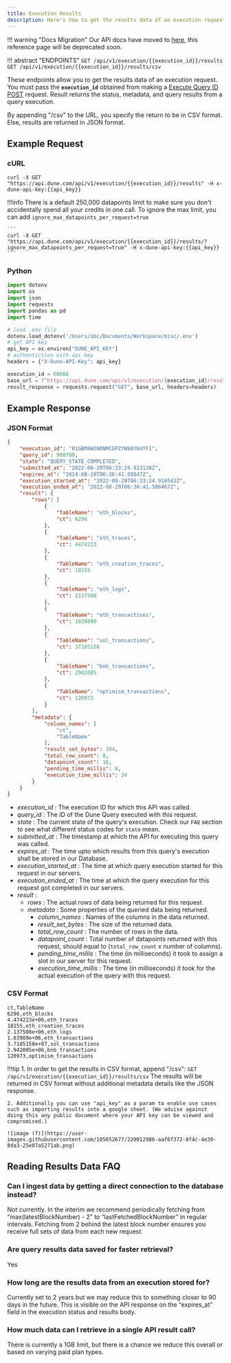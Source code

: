 ```yaml
---
title: Execution Results
description: Here's how to get the results data of an execution request.
---
```


!!! warning "Docs Migration"
    Our API docs have moved to [here](https://dune.mintlify.app/api-reference/overview/introduction), this reference page will be deprecated soon.

!!! abstract "ENDPOINTS"
    ```
    GET /api/v1/execution/{{execution_id}}/results
    GET /api/v1/execution/{{execution_id}}/results/csv
    ```


These endpoints allow you to get the results data of an execution request. You must pass the **`execution_id`** obtained from making a [Execute Query ID POST](../execute-queries/execute-query-id.md) request. Result returns the status, metadata, and query results from a query execution.

By appending "/csv" to the URL, you specify the return to be in CSV format. Else, results are returned in JSON format.

## Example Request

### cURL

```
curl -X GET "https://api.dune.com/api/v1/execution/{{execution_id}}/results" -H x-dune-api-key:{{api_key}}
```

!!!info
    There is a default 250,000 datapoints limit to make sure you don't accidentally spend all your credits in one call. To ignore the max limit, you can add `ignore_max_datapoints_per_request=true`

    ```
    curl -X GET "https://api.dune.com/api/v1/execution/{{execution_id}}/results/?ignore_max_datapoints_per_request=true" -H x-dune-api-key:{{api_key}}
    ```

### Python
```python
import dotenv
import os
import json
import requests
import pandas as pd
import time

# load .env file
dotenv.load_dotenv('/Users/abc/Documents/Workspace/misc/.env')
# get API key
api_key = os.environ["DUNE_API_KEY"]
# authentiction with api key
headers = {"X-Dune-API-Key": api_key}

execution_id = 60066
base_url = f"https://api.dune.com/api/v1/execution/{execution_id}/results"
result_response = requests.request("GET", base_url, headers=headers)

```

## Example Response
### JSON Format

```json
{
    "execution_id": "01GBM4W2N0NMCGPZYW8AYK4YF1",
    "query_id": 980708,
    "state": "QUERY_STATE_COMPLETED",
    "submitted_at": "2022-08-29T06:33:24.913138Z",
    "expires_at": "2024-08-28T06:36:41.58847Z",
    "execution_started_at": "2022-08-29T06:33:24.916543Z",
    "execution_ended_at": "2022-08-29T06:36:41.588467Z",
    "result": {
        "rows": [
            {
                "TableName": "eth_blocks",
                "ct": 6296
            },
            {
                "TableName": "eth_traces",
                "ct": 4474223
            },
            {
                "TableName": "eth_creation_traces",
                "ct": 10155
            },
            {
                "TableName": "eth_logs",
                "ct": 2137508
            },
            {
                "TableName": "eth_transactions",
                "ct": 1039890
            },
            {
                "TableName": "sol_transactions",
                "ct": 37185158
            },
            {
                "TableName": "bnb_transactions",
                "ct": 2942005
            },
            {
                "TableName": "optimism_transactions",
                "ct": 120973
            }
        ],
        "metadata": {
            "column_names": [
                "ct",
                "TableName"
            ],
            "result_set_bytes": 194,
            "total_row_count": 8,
            "datapoint_count": 16,
            "pending_time_millis": 8,
            "execution_time_millis": 24
        }
    }
}
```

 - *execution_id* : The execution ID for which this API was called.
 - *query_id* : The ID of the Dune Query executed with this request.
 - *state* : The current state of the query's execution. Check our `FAQ` section to see what different status codes for `state` mean.
 - *submitted_at* : The timestamp at which the API for executing this query was called.
 - *expires_at* : The time upto which results from this query's execution shall be stored in our Database.
 - *execution_started_at* : The time at which query execution started for this request in our servers.
 - *execution_ended_at* : The time at which the query execution for this request got completed in our servers.
 - *result* :
    - *rows* : The actual rows of data being returned for this request.
    - *metadata* : Some properties of the queried data being returned.
        - *column_names* : Names of the columns in the data returned.
        - *result_set_bytes* : The size of the returned data.
        - *total_row_count* : The number of rows in the data.
        - *datapoint_count* : Total number of datapoints returned with this request, should equal to (`total_row_count` x number of columns).
        - *pending_time_millis* : The time (in milliseconds) it took to assign a slot in our server for this request.
        - *execution_time_millis* : The time (in milliseconds) it took for the actual execution of the query with this request.

### CSV Format

```
ct,TableName
6296,eth_blocks
4.474223e+06,eth_traces
10155,eth_creation_traces
2.137508e+06,eth_logs
1.03989e+06,eth_transactions
3.7185158e+07,sol_transactions
2.942005e+06,bnb_transactions
120973,optimism_transactions
```

!!!tip
    1. In order to get the results in CSV format, append "/csv": ``` GET /api/v1/execution/{{execution_id}}/results/csv ```
    The results will be returned in CSV format without additional metadata details like the JSON response.
    
    2. Additionally you can use "api_key" as a param to enable use cases such as importing results into a google sheet. (We advise against doing this any public document where your API key can be viewed and compromised.)

    ![image (7)](https://user-images.githubusercontent.com/105652677/220012986-aaf6f372-8f4c-4e30-8da3-25e87a5271ab.png)


## Reading Results Data FAQ

### Can I ingest data by getting a direct connection to the database instead?

Not currently. In the interim we recommend periodically fetching from “max(latestBlockNumber) - 2” to “lastFetchedBlockNumber” in regular intervals. Fetching from 2 behind the latest block number ensures you receive full sets of data from each new request.

### Are query results data saved for faster retrieval?

Yes

### How long are the results data from an execution stored for?

Currently set to 2 years but we may reduce this to something closer to 90 days in the future. This is visible on the API response on the “expires_at” field in the execution status and results body.

### How much data can I retrieve in a single API result call?

There is currently a 1GB limit, but there is a chance we reduce this overall or based on varying paid plan types.
